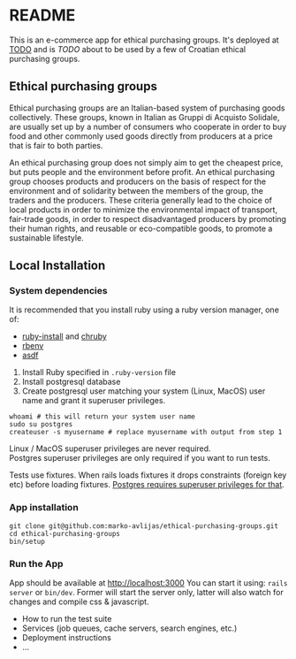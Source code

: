 # README

This is an e-commerce app for ethical purchasing groups.
It's deployed at [TODO](insert_link)
and is *TODO* about to be used by a few of Croatian ethical purchasing groups.

## Ethical purchasing groups

Ethical purchasing groups are an Italian-based system of purchasing goods collectively. These groups, known in Italian as Gruppi di Acquisto Solidale, are usually set up by a number of consumers who cooperate in order to buy food and other commonly used goods directly from producers at a price that is fair to both parties.

An ethical purchasing group does not simply aim to get the cheapest price, but puts people and the environment before profit. An ethical purchasing group chooses products and producers on the basis of respect for the environment and of solidarity between the members of the group, the traders and the producers. These criteria generally lead to the choice of local products in order to minimize the environmental impact of transport, fair-trade goods, in order to respect disadvantaged producers by promoting their human rights, and reusable or eco-compatible goods, to promote a sustainable lifestyle.

## Local Installation

### System dependencies

It is recommended that you install ruby using a ruby version manager, one of:
* [ruby-install](https://github.com/postmodern/ruby-install) and [chruby](https://github.com/postmodern/chruby)
* [rbenv](https://github.com/rbenv/rbenv)
* [asdf](https://github.com/asdf-vm/asdf)

1. Install Ruby specified in `.ruby-version` file
2. Install postgresql database
3. Create postgresql user matching your system (Linux, MacOS) user name and grant it superuser privileges.

```
whoami # this will return your system user name
sudo su postgres
createuser -s myusername # replace myusername with output from step 1
```

Linux / MacOS superuser privileges are never required.  
Postgres superuser privileges are only required if you want to run tests.

Tests use fixtures. When rails loads fixtures it drops constraints (foreign key etc) before loading fixtures. [Postgres requires superuser privileges for that](https://www.postgresql.org/docs/current/sql-altertable.html).

### App installation

```
git clone git@github.com:marko-avlijas/ethical-purchasing-groups.git
cd ethical-purchasing-groups
bin/setup
```

### Run the App

App should be available at [http://localhost:3000](http://localhost:3000)
You can start it using: `rails server` or `bin/dev`. Former will start the server only, latter will also watch for changes and compile css & javascript.

* How to run the test suite
* Services (job queues, cache servers, search engines, etc.)
* Deployment instructions
* ...
